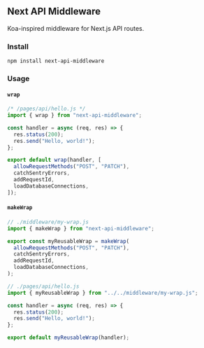 ## Next API Middleware

Koa-inspired middleware for Next.js API routes.

### Install

```
npm install next-api-middleware
```

### Usage

#### `wrap`
```js
/* /pages/api/hello.js */
import { wrap } from "next-api-middleware";

const handler = async (req, res) => {
  res.status(200);
  res.send("Hello, world!");
};

export default wrap(handler, [
  allowRequestMethods("POST", "PATCH"),
  catchSentryErrors,
  addRequestId,
  loadDatabaseConnections,
]);
```


#### `makeWrap`

```js
// ./middleware/my-wrap.js
import { makeWrap } from "next-api-middleware";

export const myReusableWrap = makeWrap(
  allowRequestMethods("POST", "PATCH"),
  catchSentryErrors,
  addRequestId,
  loadDatabaseConnections,
);

// ./pages/api/hello.js
import { myReusableWrap } from "../../middleware/my-wrap.js";

const handler = async (req, res) => {
  res.status(200);
  res.send("Hello, world!");
};

export default myReusableWrap(handler);
```


